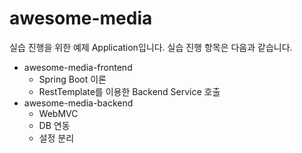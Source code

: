 # awesome-media

실습 진행을 위한 예제 Application입니다.
실습 진행 항목은 다음과 같습니다.
- awesome-media-frontend
  - Spring Boot 이론
  - RestTemplate를 이용한 Backend Service 호출
- awesome-media-backend
  - WebMVC
  - DB 연동
  - 설정 분리
